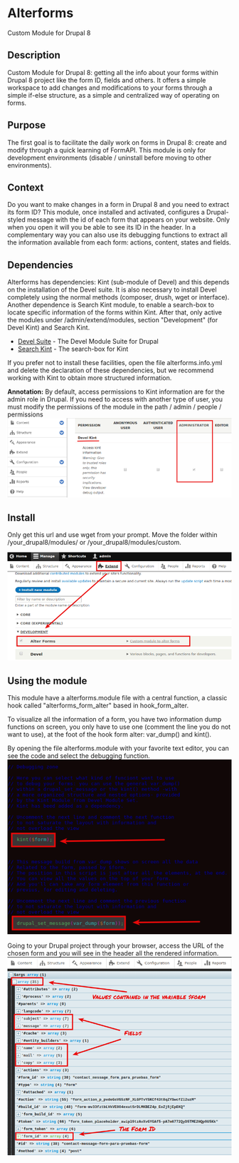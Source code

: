 # Alterforms
Custom Module for Drupal 8

## Description
Custom Module for Drupal 8: getting all the info about your forms within Drupal 8 project like the form ID, fields and others.
It offers a simple workspace to add changes and modifications to your forms through a simple if-else structure, as a simple and centralized way of operating on forms.


## Purpose
The first goal is to facilitate the daily work on forms in Drupal 8: create and modify through a quick learning of FormAPI.
This module is only for development environments (disable / uninstall before moving to other environments).

## Context
Do you want to make changes in a form in Drupal 8 and you need to extract its form ID? This module, once installed and activated, configures a Drupal-styled message with the id of each form that appears on your website. Only when you open it will you be able to see its ID in the header.
In a complementary way you can also use its debugging functions to extract all the information available from each form: actions, content, states and fields.

## Dependencies
Alterforms has dependencies: Kint (sub-module of Devel) and this depends on the installation of the Devel suite. It is also necessary to install Devel completely using the normal methods (composer, drush, wget or interface).
Another dependence is Search Kint module, to enable a search-box to locate specific information of the forms within Kint.
After that, only active the modules under /admin/extend/modules, section "Development" (for Devel Kint) and Search Kint.


* [Devel Suite](https://www.drupal.org/project/devel) - The Devel Module Suite for Drupal
* [Search Kint](https://www.drupal.org/project/search_kint) - The search-box for Kint

If you prefer not to install these facilities, open the file alterforms.info.yml and delete the declaration of these dependencies, but we recommend working with Kint to obtain more structured information.

**Annotation:** By default, access permissions to Kint information are for the admin role in Drupal. If you need to access with another type of user, you must modify the permissions of the module in the path / admin / people / permissions
![Kint Permissions](https://github.com/davidjguru/alterforms/blob/master/images/alterforms_drupal_8_module_kint_permissions.png)

## Install
Only get this url and use wget from your prompt. Move the folder within /your_drupal8/modules/ or /your_drupal8/modules/custom. 

![Alterforms Drupal 8](https://github.com/davidjguru/alterforms/blob/master/images/alterforms_drupal_8_module_install.png)

## Using the module
This module have a alterforms.module file with a central function, a classic hook called "alterforms_form_alter" based in hook_form_alter. 

To visualize all the information of a form, you have two information dump functions on screen, you only have to use one (comment the line you do not want to use), at the foot of the hook form alter: var_dump() and kint().

By opening the file alterforms.module with your favorite text editor, you can see the code and select the debugging function.
![Funcions Alterforms](https://github.com/davidjguru/alterforms/blob/master/images/alterforms_drupal_8_module_select_debugging_functions.png)



Going to your Drupal project through your browser, access the URL of the chosen form and you will see in the header all the rendered information.
![Info Alterforms](https://github.com/davidjguru/alterforms/blob/master/images/alterforms_drupal_8_module_info_forms.png)


